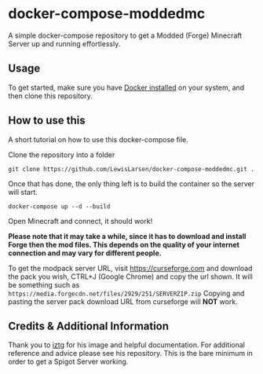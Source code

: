 # docker-compose-moddedmc
A simple docker-compose repository to get a Modded (Forge) Minecraft Server up and running effortlessly. 

## Usage

To get started, make sure you have [Docker installed](https://docs.docker.com/docker-for-mac/install/) on your system, and then clone this repository.

## How to use this
A short tutorial on how to use this docker-compose file.

Clone the repository into a folder
```
git clone https://github.com/LewisLarsen/docker-compose-moddedmc.git .
```
Once that has done, the only thing left is to build the container so the server will start.
```
docker-compose up --d --build
```

Open Minecraft and connect,  it should work! 

**Please note that it may take a while, since it has to download and install Forge then the mod files. This depends on the quality of your internet connection and may vary for different people.**

To get the modpack server URL, visit https://curseforge.com and download the pack you wish, CTRL+J (Google Chrome) and copy the url shown. It will be something such as `https://media.forgecdn.net/files/2929/251/SERVERZIP.zip` Copying and pasting the server pack download URL from curseforge will **NOT** work. 

## Credits & Additional Information
Thank you to [iztg](https://github.com/itzg/docker-minecraft-server) for his image and helpful documentation. For additional reference and advice please see his repository. This is the bare minimum in order to get a Spigot Server working. 
